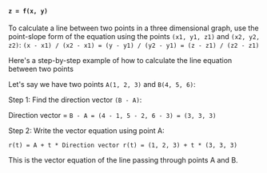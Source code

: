#### `z = f(x, y)`

To calculate a line between two points in a three dimensional graph, use the point-slope form of the equation using the points `(x1, y1, z1)` and `(x2, y2, z2)`:
`(x - x1) / (x2 - x1) = (y - y1) / (y2 - y1) = (z - z1) / (z2 - z1)`

Here's a step-by-step example of how to calculate the line equation between two points

Let's say we have two points `A(1, 2, 3)` and `B(4, 5, 6)`:

Step 1: Find the direction vector `(B - A)`:

Direction vector = `B - A = (4 - 1, 5 - 2, 6 - 3) = (3, 3, 3)`

Step 2: Write the vector equation using point A:

`r(t) = A + t * Direction vector r(t) = (1, 2, 3) + t * (3, 3, 3)`

This is the vector equation of the line passing through points A and B.